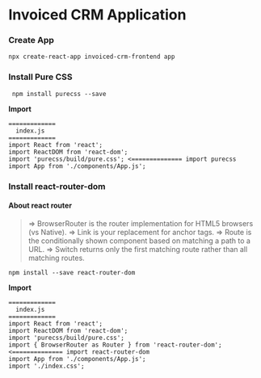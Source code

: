 # Invoiced CRM Application

### Create App
```
npx create-react-app invoiced-crm-frontend app
```

### Install Pure CSS
```
 npm install purecss --save   

```
__Import__
```
=============
  index.js
=============
import React from 'react';
import ReactDOM from 'react-dom';
import 'purecss/build/pure.css'; <============== import purecss
import App from './components/App.js';
```
### Install react-router-dom
#### About react router
>=> BrowserRouter is the router implementation for HTML5 browsers (vs Native).
>=> Link is your replacement for anchor tags.
>=> Route is the conditionally shown component based on matching a path to a URL.
>=> Switch returns only the first matching route rather than all matching routes.
```
npm install --save react-router-dom
```
__Import__
```
=============
  index.js
=============
import React from 'react';
import ReactDOM from 'react-dom';
import 'purecss/build/pure.css';
import { BrowserRouter as Router } from 'react-router-dom'; <============== import react-router-dom
import App from './components/App.js';
import './index.css';
```